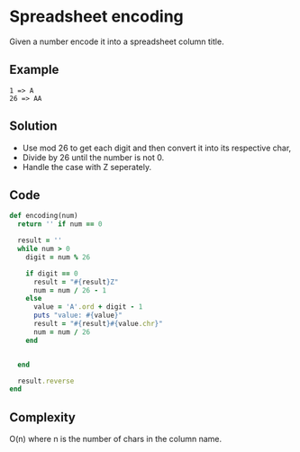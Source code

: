 # Spreadsheet encoding
Given a number encode it into a spreadsheet column title.

## Example
```
1 => A
26 => AA
```

## Solution
- Use mod 26 to get each digit and then convert it into its respective char,
- Divide by 26 until the number is not 0.
- Handle the case with Z seperately.

## Code
```ruby
def encoding(num)
  return '' if num == 0

  result = ''
  while num > 0
    digit = num % 26

    if digit == 0
      result = "#{result}Z"
      num = num / 26 - 1
    else
      value = 'A'.ord + digit - 1
      puts "value: #{value}"
      result = "#{result}#{value.chr}"
      num = num / 26
    end


  end

  result.reverse
end
```

## Complexity
O(n) where n is the number of chars in the column name.

